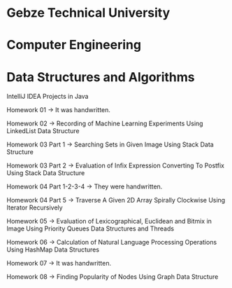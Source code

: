 # Gebze Technical University
# Computer Engineering
# Data Structures and Algorithms

IntelliJ IDEA Projects in Java

Homework 01 -> It was handwritten.

Homework 02 -> Recording of Machine Learning Experiments Using LinkedList Data Structure

Homework 03 Part 1 ->  Searching Sets in Given Image Using Stack Data Structure

Homework 03 Part 2 ->  Evaluation of Infix Expression Converting To Postfix Using Stack Data Structure

Homework 04 Part 1-2-3-4 -> They were handwritten.

Homework 04 Part 5 ->  Traverse A Given 2D Array Spirally Clockwise Using Iterator Recursively

Homework 05 -> Evaluation of Lexicographical, Euclidean and Bitmix in Image Using Priority Queues Data Structures and Threads

Homework 06 -> Calculation of Natural Language Processing Operations Using HashMap Data Structures

Homework 07 -> It was handwritten.

Homework 08 -> Finding Popularity of Nodes Using Graph Data Structure
